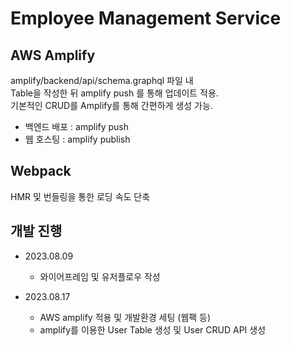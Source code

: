 # Employee Management Service

## AWS Amplify
amplify/backend/api/schema.graphql 파일 내  
Table을 작성한 뒤 amplify push 를 통해 업데이트 적용.  
기본적인 CRUD를 Amplify를 통해 간편하게 생성 가능.

- 백엔드 배포 : amplify push
- 웹 호스팅 : amplify publish

## Webpack
HMR 및 번들링을 통한 로딩 속도 단축

## 개발 진행
- 2023.08.09
  - 와이어프레임 및 유저플로우 작성

- 2023.08.17 
  - AWS amplify 적용 및 개발환경 세팅 (웹팩 등)
  - amplify를 이용한 User Table 생성 및 User CRUD API 생성